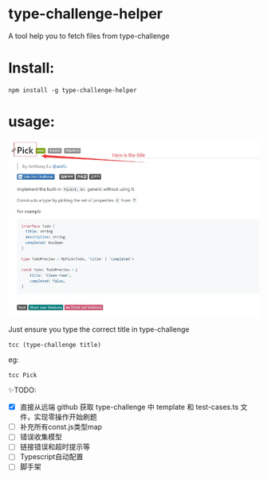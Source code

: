 # type-challenge-helper

A tool help you to fetch files from type-challenge

# Install:

```
npm install -g type-challenge-helper
```
# usage:

![usage](https://raw.githubusercontent.com/1084350607/github-image-repo/main/type-challenge-helper/usage.webp)

 Just ensure you type the correct title in type-challenge

```
tcc (type-challenge title)
```

eg:

```
tcc Pick
```

✨TODO:

- [x] 直接从远端 github 获取 type-challenge 中 template 和 test-cases.ts 文件，实现零操作开始刷题
- [ ] 补充所有const.js类型map
- [ ] 错误收集模型
- [ ] 链接错误和超时提示等
- [ ] Typescript自动配置
- [ ] 脚手架
